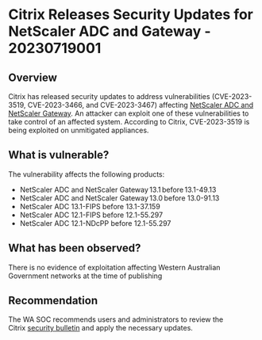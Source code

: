 
# Citrix Releases Security Updates for NetScaler ADC and Gateway - 20230719001
## Overview
Citrix has released security updates to address vulnerabilities (CVE-2023-3519, CVE-2023-3466, and CVE-2023-3467) affecting [NetScaler ADC and NetScaler Gateway](https://support.citrix.com/article/CTX561482/citrix-adc-and-citrix-gateway-security-bulletin-for-cve20233519-cve20233466-cve20233467 "NetScaler ADC and NetScaler Gateway"). An attacker can exploit one of these vulnerabilities to take control of an affected system. According to Citrix, CVE-2023-3519 is being exploited on unmitigated appliances.

## What is vulnerable?

The vulnerability affects the following products:
-   NetScaler ADC and NetScaler Gateway 13.1 before 13.1-49.13 
-   NetScaler ADC and NetScaler Gateway 13.0 before 13.0-91.13 
-   NetScaler ADC 13.1-FIPS before 13.1-37.159
-   NetScaler ADC 12.1-FIPS before 12.1-55.297
-   NetScaler ADC 12.1-NDcPP before 12.1-55.297


## What has been observed?

There is no evidence of exploitation affecting Western Australian Government networks at the time of publishing

## Recommendation

The WA SOC recommends users and administrators to review the Citrix [security bulletin](https://support.citrix.com/article/CTX561482/citrix-adc-and-citrix-gateway-security-bulletin-for-cve20233519-cve20233466-cve20233467 "security bulletin") and apply the necessary updates.






